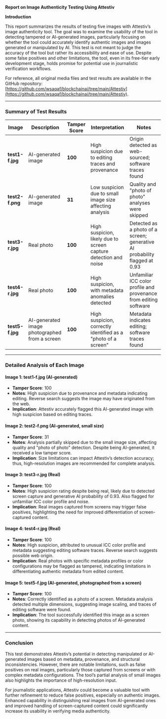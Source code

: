 **Report on Image Authenticity Testing Using Attestiv**

**Introduction**

This report summarizes the results of testing five images with Attestiv’s image authenticity tool. The goal was to examine the usability of the tool in detecting tampered or AI-generated images, particularly focusing on whether the tool could accurately identify authentic images and images generated or manipulated by AI. This test is not meant to judge the accuracy of the tool but rather its accessibility and ease of use. Despite some false positives and other limitations, the tool, even in its free-tier early development stage, holds promise for potential use in journalistic verification workflows.

For reference, all original media files and test results are available in the GitHub repository: [https://github.com/wsaqaf/blockchainai/tree/main/Attestiv](https://github.com/wsaqaf/blockchainai/tree/main/Attestiv).

---

### Summary of Test Results

| Image | Description | Tamper Score | Interpretation | Notes |
|-------|-------------|--------------|----------------|-------|
| **test1-f.jpg** | AI-generated image | **100** | High suspicion due to editing traces and provenance | Origin detected as web-sourced; software traces found |
| **test2-f.png** | AI-generated image | **31** | Low suspicion due to small image size affecting analysis | Quality and "photo of photo" analyses were skipped |
| **test3-r.jpg** | Real photo | **100** | High suspicion, likely due to screen capture detection and noise | Detected as a photo of a screen; generative AI probability flagged at 0.93 |
| **test4-r.jpg** | Real photo | **100** | High suspicion, with metadata anomalies detected | Unfamiliar ICC color profile and provenance from editing software |
| **test5-f.jpg** | AI-generated image photographed from a screen | **100** | High suspicion, correctly identified as a "photo of a screen" | Metadata indicates editing; software traces found |

---

### Detailed Analysis of Each Image

#### Image 1: test1-f.jpg (AI-generated)
- **Tamper Score**: 100
- **Notes**: High suspicion due to provenance and metadata indicating editing. Reverse search suggests the image may have originated from the web.
- **Implication**: Attestiv accurately flagged this AI-generated image with high suspicion based on editing traces.
  
#### Image 2: test2-f.png (AI-generated, small size)
- **Tamper Score**: 31
- **Notes**: Analysis partially skipped due to the small image size, affecting quality and "photo of photo" detection. Despite being AI-generated, it received a low tamper score.
- **Implication**: Size limitations can impact Attestiv’s detection accuracy; thus, high-resolution images are recommended for complete analysis.

#### Image 3: test3-r.jpg (Real)
- **Tamper Score**: 100
- **Notes**: High suspicion rating despite being real, likely due to detected screen capture and generative AI probability of 0.93. Also flagged for unfamiliar ICC color profile and noise.
- **Implication**: Real images captured from screens may trigger false positives, highlighting the need for improved differentiation of screen-captured content.

#### Image 4: test4-r.jpg (Real)
- **Tamper Score**: 100
- **Notes**: High suspicion, attributed to unusual ICC color profile and metadata suggesting editing software traces. Reverse search suggests possible web origin.
- **Implication**: Real photos with specific metadata profiles or color configurations may be flagged as tampered, indicating limitations in differentiating authentic metadata from edited content.

#### Image 5: test5-f.jpg (AI-generated, photographed from a screen)
- **Tamper Score**: 100
- **Notes**: Correctly identified as a photo of a screen. Metadata analysis detected multiple dimensions, suggesting image scaling, and traces of editing software were found.
- **Implication**: The tool successfully identified this image as a screen photo, showing its capability in detecting photos of AI-generated content.

---

### Conclusion

This test demonstrates Attestiv’s potential in detecting manipulated or AI-generated images based on metadata, provenance, and structural inconsistencies. However, there are notable limitations, such as false positives on real images, particularly those captured from screens or with complex metadata configurations. The tool’s partial analysis of small images also highlights the importance of high-resolution input.

For journalistic applications, Attestiv could become a valuable tool with further refinement to reduce false positives, especially on authentic images. Enhanced capability in distinguishing real images from AI-generated ones and improved handling of screen-captured content could significantly increase its usability in verifying media authenticity.
